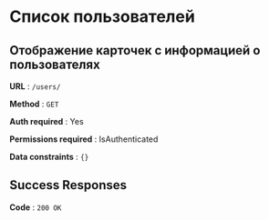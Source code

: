# Список пользователей

## Отображение карточек с информацией о пользователях

**URL** : `/users/`

**Method** : `GET`

**Auth required** : Yes

**Permissions required** : IsAuthenticated

**Data constraints** : `{}`

## Success Responses

**Code** : `200 OK`

